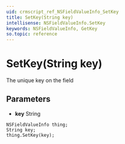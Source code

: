 ```yaml
---
uid: crmscript_ref_NSFieldValueInfo_SetKey
title: SetKey(String key)
intellisense: NSFieldValueInfo.SetKey
keywords: NSFieldValueInfo, GetKey
so.topic: reference
---
```


# SetKey(String key)

The unique key on the field

## Parameters

* **key** String

```crmscript
NSFieldValueInfo thing;
String key;
thing.SetKey(key);
```

